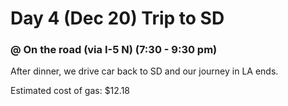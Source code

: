 # Day 4 (Dec 20) Trip to SD
### @ On the road (via I-5 N) (7:30 - 9:30 pm)

  After dinner, we drive car back to SD and our journey in LA ends.

  Estimated cost of gas: $12.18
